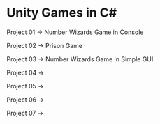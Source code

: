 # Unity Games in C#

Project 01 -> Number Wizards Game in Console

Project 02 -> Prison Game

Project 03 -> Number Wizards Game in Simple GUI

Project 04 ->

Project 05 ->

Project 06 ->

Project 07 ->
